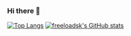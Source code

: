 ### Hi there 👋

<!--
**freeloadsk/freeloadsk** is a ✨ _special_ ✨ repository because its `README.md` (this file) appears on your GitHub profile.

Here are some ideas to get you started:

- 🔭 I’m currently working on ...
- 🌱 I’m currently learning ...
- 👯 I’m looking to collaborate on ...
- 🤔 I’m looking for help with ...
- 💬 Ask me about ...
- 📫 How to reach me: ...
- 😄 Pronouns: ...
- ⚡ Fun fact: ...
-->
[![Top Langs](https://github-readme-stats.vercel.app/api/top-langs/?username=freeloadsk&layout=compact&exclude_repo=docs,freeloadsk.github.io)](https://github.com/anuraghazra/github-readme-stats)
[![freeloadsk's GitHub stats](https://github-readme-stats.vercel.app/api?username=freeloadsk)](https://github.com/anuraghazra/github-readme-stats)
